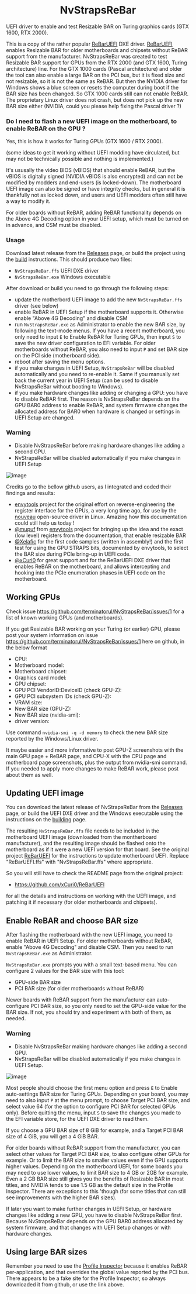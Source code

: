 <h1 align="center">NvStrapsReBar</h1>
<p>UEFI driver to enable and test Resizable BAR on Turing graphics cards (GTX 1600, RTX 2000).</p>
<p>This is a copy of the rather popular <a href="https://github.com/xCuri0/ReBARUEFI">ReBarUEFI</a> DXE driver. <a href="https://github.com/xCuri0/ReBARUEFI">ReBarUEFI</a> enables Resizable BAR for older motherboards and chipsets without ReBAR support from the manufacturer. NvStrapsReBar was created to test Resizable BAR support for GPUs from the RTX 2000 (and GTX 1600, Turing architecture) line. For the GTX 1000 cards (Pascal architecture) and older the tool can also enable a large BAR on the PCI bus, but it is fixed size and not resizable, so it is not the same as ReBAR. But then the NVIDIA driver for Windows shows a blue screen or resets the computer during boot if the BAR size has been changed. So GTX 1000 cards still can not enable ReBAR. The proprietary Linux driver does not crash, but does not pick up the new BAR size either (NVIDIA, could you please help fixing the Pascal driver ?)</p>

### Do I need to flash a new UEFI image on the motherboard, to enable ReBAR on the GPU ?
Yes, this is how it works for Turing GPUs (GTX 1600 / RTX 2000).

(some ideas to get it working without UEFI modding have circulated, but may not be technically possible and nothing is implemented.)

It's ususally the video BIOS (vBIOS) that should enable ReBAR, but the vBIOS is digitally signed (NVIDIA vBIOS is also encrypted) and can not be modified by modders and end-users (is locked-down). The motherboard UEFI image can also be signed or have integrity checks, but in general it is thankfully not as locked down, and users and UEFI modders often still have a way to modify it.

For older boards without ReBAR, adding ReBAR functionality depends on the Above 4G Decoding option in your UEFI setup, which must be turned on in advance, and CSM must be disabled.

### Usage
Download latest release from the [Releases](https://github.com/terminatorul/NvStrapsReBar/releases) page, or build the project using the  [build](https://github.com/terminatorul/NvStrapsReBar/wiki/Building-(Windows-only)) instructions. This should produce two files:
* `NvStrapsReBar.ffs` UEFI DXE driver
* `NvStrapsReBar.exe` Windows executable

After download or build you need to go through the following steps:
* update the motherbord UEFI image to add the new `NvStrapsReBar.ffs` driver (see below)
* enable ReBAR in UEFI Setup if the motherboard supports it. Otherwise enable "Above 4G Decoding" and disable CSM
* run `NvStrapsReBar.exe` as Administrator to enable the new BAR size, by following the text-mode menus. If you have a recent motherboard, you only need to input `E` to Enable ReBAR for Turing GPUs, then input `S` to save the new driver configuration to EFI variable. For older motherboards without ReBAR, you also need to input `P` and set BAR size on the PCI side (motherboard side).
* reboot after saving the menu options.
* if you make changes in UEFI Setup, `NvStrapsReBar` will be disabled automatically and you need to re-enable it. Same if you manually set back the current year in UEFI Setup (can be used to disable NvStrapsReBar without booting to Windows).
* if you make hardware changes like adding or changing a GPU: you have to disable ReBAR first. The reason is NvStrapsReBar depends on the GPU BAR0 address to enable ReBAR, and system firmware changes the allocated address for BAR0 when hardware is changed or settings in UEFI Setup are changed.

### Warning
* Disable NvStrapsReBar before making hardware changes like adding a second GPU.
* NvStrapsReBar will be disabled automatically if you make changes in UEFI Setup

![image](https://github.com/terminatorul/NvStrapsReBar/assets/378924/21da2dc9-82be-4ac6-8e60-2f61bd619f0a)


Credits go to the bellow github users, as I integrated and coded their findings and results:
* [envytools](https://github.com/envytools/envytools) project for the original effort on reverse-engineering the register interface for the GPUs, a very long time ago, for use by the [nouveau](https://nouveau.freedesktop.org/) open-source driver in Linux. Amazing how this documentation could still help us today !
* [@mupuf](https://github.com/mupuf) from [envytools](https://github.com/envytools/envytools) project for bringing up the idea and the exact (low level) registers from the documentation, that enable resizable BAR
* [@Xelafic](https://github.com/Xelafic) for the first code samples (written in assembly!) and the first test for using the GPU STRAPS bits, documented by envytools, to select the BAR size during PCIe bring-up in UEFI code.
* [@xCuri0](https://github.com/xCuri0/ReBARUEFI") for great support and for the ReBarUEFI DXE driver that enables ReBAR on the motherboard, and allows intercepting and hooking into the PCIe enumeration phases in UEFI code on the motherboard.

## Working GPUs
Check issue https://github.com/terminatorul/NvStrapsReBar/issues/1 for a list of known working GPUs (and motherboards).

If you get Resizable BAR working on your Turing (or earlier) GPU, please post your system information on issue https://github.com/terminatorul/NvStrapsReBar/issues/1 here on github,
in the below format

* CPU:
* Motherboard model:
* Motherboard chipset:
* Graphics card model:
* GPU chipset:
* GPU PCI VendorID:DeviceID (check GPU-Z):
* GPU PCI subsystem IDs (check GPU-Z):
* VRAM size:
* New BAR size (GPU-Z):
* New BAR size (nvidia-smi):
* driver version:

Use command `nvidia-smi -q -d memory` to check the new BAR size reported by the Windows/Linux driver.

It maybe easier and more informative to post GPU-Z screenshots with the main GPU page + ReBAR page, and CPU-X with the CPU page and motherboard page screenshots, plus the output from nvidia-smi command. If you needed to apply more changes to make ReBAR work, please post about them as well.

## Updating UEFI image

You can download the latest release of NvStrapsReBar from the [Releases](https://github.com/terminatorul/NvStrapsReBar/releases) page, or build the UEFI DXE driver and the Windows executable using the instructions on the [building](https://github.com/terminatorul/NvStrapsReBar/wiki/Building-(Windows-only)) page.

The resulting `NvStrapsReBar.ffs` file needs to be included in the motherboard UEFI image (downloaded from the montherboard manufacturer), and the resulting image should be flashed onto the motherboard as if it were a new UEFI version for that board.
See the original project [ReBarUEFI](https://github.com/xCuri0/ReBarUEFI/) for the instructions to update motherboard UEFI. Replace "ReBarUEFI.ffs" with "NvStrapsReBar.ffs" where appropriate.

<p>So you will still have to check the README page from the original project: <ul><li><a href="https://github.com/xCuri0/ReBarUEFI">https://github.com/xCuri0/ReBarUEFI</a></li></ul> for all the details and instructions on working with the UEFI image, and patching it if necessary (for older motherboards and chipsets). </p>

## Enable ReBAR and choose BAR size
After flashing the motherboard with the new UEFI image, you need to enable ReBAR in UEFI Setup. For older motherboards without ReBAR, enable "Above 4G Decoding" and disable CSM. Then you need to run `NvStrapsReBar.exe` as Administrator.

`NvStrapsReBar.exe` prompts you with a small text-based menu. You can configure 2 values for the BAR size with this tool:
* GPU-side BAR size
* PCI BAR size (for older motherboards without ReBAR)

Newer boards with ReBAR support from the manufacturer can auto-configure PCI BAR size, so you only need to set the GPU-side value for the BAR size. If not, you should try and experiment with both of them, as needed.

### Warning
* Disable NvStrapsReBar making hardware changes like adding a second GPU.
* NvStrapsReBar will be disabled automatically if you make changes in UEFI Setup.

![image](https://github.com/terminatorul/NvStrapsReBar/assets/378924/a960adff-665f-4fbb-92ba-a8a4114996ca)


Most people should choose the first menu option and press `E` to Enable auto-settings BAR size for Turing GPUs. Depending on your board, you may need to also input `P` at the menu prompt, to choose Target PCI BAR size, and select value 64 (for the option to configure PCI BAR for selected GPUs only). Before quitting the menu, input `S` to save the changes you made to the EFI variable store, for the UEFI DXE driver to read them.

If you choose a GPU BAR size of 8 GiB for example, and a Target PCI BAR size of 4 GiB, you will get a 4 GiB BAR.

For older boards without ReBAR support from the manufacturer, you can select other values for Target PCI BAR size, to also configure other GPUs for example. Or to limit the BAR size to smaller values even if the GPU supports higher values. Depending on the motherboard UEFI, for some boards you may need to use lower values, to limit BAR size to 4 GB or 2GB for example. Even a 2 GB BAR size still gives you the benefits of Resizable BAR in most titles, and NVIDIA tends to use 1.5 GB as the default size in the Profile Inspector. There are exceptions to this 'though (for some titles that can still see improvements with the higher BAR sizes).

If later you want to make further changes in UEFI Setup, or hardware changes like adding a new GPU, you have to disable NvStrapsReBar first. Because NvStrapsReBar depends on the GPU BAR0 address allocated by system firmware, and that changes with UEFI Setup changes or with hardware changes.

## Using large BAR sizes
Remember you need to use the [Profile Inspector](https://github.com/Orbmu2k/nvidiaProfileInspector) because it enables ReBAR per-application, and that overrides the global value reported by the PCI bus. There appears to be a fake site for the Profile Inspector, so always downloaded it from github, or use the link above.

